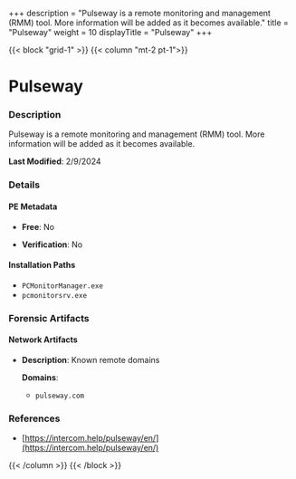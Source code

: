 +++
description = "Pulseway is a remote monitoring and management (RMM) tool. More information will be added as it becomes available."
title = "Pulseway"
weight = 10
displayTitle = "Pulseway"
+++


{{< block "grid-1" >}}
{{< column "mt-2 pt-1">}}

# Pulseway


### Description

Pulseway is a remote monitoring and management (RMM) tool. More information will be added as it becomes available.



**Last Modified**: 2/9/2024

### Details


#### PE Metadata


- **Free**: No

- **Verification**: No




#### Installation Paths
- `PCMonitorManager.exe`
- `pcmonitorsrv.exe`

### Forensic Artifacts




#### Network Artifacts

- **Description**: Known remote domains

  **Domains**:
    - `pulseway.com`





### References
- [https://intercom.help/pulseway/en/](https://intercom.help/pulseway/en/)



{{< /column >}}
{{< /block >}}
